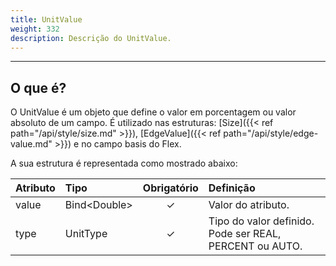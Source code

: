 ```yaml
---
title: UnitValue
weight: 332
description: Descrição do UnitValue.
---
```


---

## O que é?

O UnitValue é um objeto que define o valor em porcentagem ou valor absoluto de um campo. É utilizado nas estruturas: [Size]({{< ref path="/api/style/size.md" >}}), [EdgeValue]({{< ref path="/api/style/edge-value.md" >}}) e no campo basis do Flex.

A sua estrutura é representada como mostrado abaixo: 

<table>
  <thead>
    <tr>
      <th style="text-align:left"><strong>Atributo</strong>
      </th>
      <th style="text-align:left"><strong>Tipo</strong>
      </th>
      <th style="text-align:center">Obrigat&#xF3;rio</th>
      <th style="text-align:left"><strong>Defini&#xE7;&#xE3;o</strong>
      </th>
    </tr>
  </thead>
  <tbody>
    <tr>
      <td style="text-align:left">value</td>
      <td style="text-align:left">Bind&lt;Double&gt;
      </td>
      <td style="text-align:center">&#x2713;</td>
      <td style="text-align:left">Valor do atributo.</td>
    </tr>
    <tr>
      <td style="text-align:left">type</td>
      <td style="text-align:left">UnitType
      </td>
      <td style="text-align:center">&#x2713;</td>
      <td style="text-align:left">Tipo do valor definido. Pode ser REAL, PERCENT ou AUTO.</td>
    </tr>
  </tbody>
</table>
